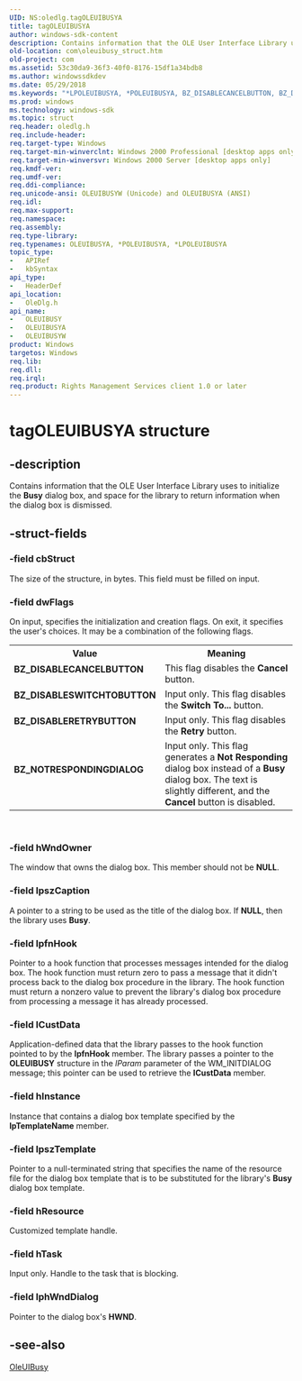 ```yaml
---
UID: NS:oledlg.tagOLEUIBUSYA
title: tagOLEUIBUSYA
author: windows-sdk-content
description: Contains information that the OLE User Interface Library uses to initialize the Busy dialog box, and space for the library to return information when the dialog box is dismissed.
old-location: com\oleuibusy_struct.htm
old-project: com
ms.assetid: 53c30da9-36f3-40f0-8176-15df1a34bdb8
ms.author: windowssdkdev
ms.date: 05/29/2018
ms.keywords: "*LPOLEUIBUSYA, *POLEUIBUSYA, BZ_DISABLECANCELBUTTON, BZ_DISABLERETRYBUTTON, BZ_DISABLESWITCHTOBUTTON, BZ_NOTRESPONDINGDIALOG, LPOLEUIBUSY, LPOLEUIBUSY structure pointer [COM], OLEUIBUSY, OLEUIBUSY structure [COM], OLEUIBUSYA, OLEUIBUSYW, POLEUIBUSY, POLEUIBUSY structure pointer [COM], _ole_OLEUIBUSY_str, com.oleuibusy_struct, oledlg/LPOLEUIBUSY, oledlg/OLEUIBUSY, oledlg/OLEUIBUSYA, oledlg/OLEUIBUSYW, oledlg/POLEUIBUSY, tagOLEUIBUSYA"
ms.prod: windows
ms.technology: windows-sdk
ms.topic: struct
req.header: oledlg.h
req.include-header: 
req.target-type: Windows
req.target-min-winverclnt: Windows 2000 Professional [desktop apps only]
req.target-min-winversvr: Windows 2000 Server [desktop apps only]
req.kmdf-ver: 
req.umdf-ver: 
req.ddi-compliance: 
req.unicode-ansi: OLEUIBUSYW (Unicode) and OLEUIBUSYA (ANSI)
req.idl: 
req.max-support: 
req.namespace: 
req.assembly: 
req.type-library: 
req.typenames: OLEUIBUSYA, *POLEUIBUSYA, *LPOLEUIBUSYA
topic_type:
-	APIRef
-	kbSyntax
api_type:
-	HeaderDef
api_location:
-	OleDlg.h
api_name:
-	OLEUIBUSY
-	OLEUIBUSYA
-	OLEUIBUSYW
product: Windows
targetos: Windows
req.lib: 
req.dll: 
req.irql: 
req.product: Rights Management Services client 1.0 or later
---
```


# tagOLEUIBUSYA structure


## -description


Contains information that the OLE User Interface Library uses to initialize the <b>Busy</b> dialog box, and space for the library to return information when the dialog box is dismissed.


## -struct-fields




### -field cbStruct

The size of the structure, in bytes. This field must be filled on input.


### -field dwFlags

On input, specifies the initialization and creation flags. On exit, it specifies the user's choices. It may be a combination of the following flags.

<table>
<tr>
<th>Value</th>
<th>Meaning</th>
</tr>
<tr>
<td width="40%"><a id="BZ_DISABLECANCELBUTTON"></a><a id="bz_disablecancelbutton"></a><dl>
<dt><b>BZ_DISABLECANCELBUTTON</b></dt>
</dl>
</td>
<td width="60%">
This flag disables the <b>Cancel</b> button.

</td>
</tr>
<tr>
<td width="40%"><a id="BZ_DISABLESWITCHTOBUTTON"></a><a id="bz_disableswitchtobutton"></a><dl>
<dt><b>BZ_DISABLESWITCHTOBUTTON</b></dt>
</dl>
</td>
<td width="60%">
Input only. This flag disables the <b>Switch To...</b> button.

</td>
</tr>
<tr>
<td width="40%"><a id="BZ_DISABLERETRYBUTTON"></a><a id="bz_disableretrybutton"></a><dl>
<dt><b>BZ_DISABLERETRYBUTTON</b></dt>
</dl>
</td>
<td width="60%">
Input only. This flag disables the <b>Retry</b> button. 

</td>
</tr>
<tr>
<td width="40%"><a id="BZ_NOTRESPONDINGDIALOG"></a><a id="bz_notrespondingdialog"></a><dl>
<dt><b>BZ_NOTRESPONDINGDIALOG</b></dt>
</dl>
</td>
<td width="60%">
Input only. This flag generates a <b>Not Responding</b> dialog box instead of a <b>Busy</b> dialog box. The text is slightly different, and the <b>Cancel</b> button is disabled.

</td>
</tr>
</table>
 


### -field hWndOwner

The window that owns the dialog box. This member should not be <b>NULL</b>.


### -field lpszCaption

A pointer to a string to be used as the title of the dialog box. If <b>NULL</b>, then the library uses <b>Busy</b>.


### -field lpfnHook

Pointer to a hook function that processes messages intended for the dialog box. The hook function must return zero to pass a message that it didn't process back to the dialog box procedure in the library. The hook function must return a nonzero value to prevent the library's dialog box procedure from processing a message it has already processed. 


### -field lCustData

Application-defined data that the library passes to the hook function pointed to by the <b>lpfnHook</b> member. The library passes a pointer to the <b>OLEUIBUSY</b> structure in the <i>lParam</i> parameter of the WM_INITDIALOG message; this pointer can be used to retrieve the <b>lCustData</b> member. 


### -field hInstance

Instance that contains a dialog box template specified by the <b>lpTemplateName</b> member.


### -field lpszTemplate

Pointer to a null-terminated string that specifies the name of the resource file for the dialog box template that is to be substituted for the library's <b>Busy</b> dialog box template.


### -field hResource

Customized template handle.


### -field hTask

Input only. Handle to the task that is blocking.


### -field lphWndDialog

Pointer to the dialog box's <b>HWND</b>.



## -see-also




<a href="https://msdn.microsoft.com/317f0dbf-7ac9-4e5a-a5ed-e6b807f07fb2">OleUIBusy</a>
 

 

